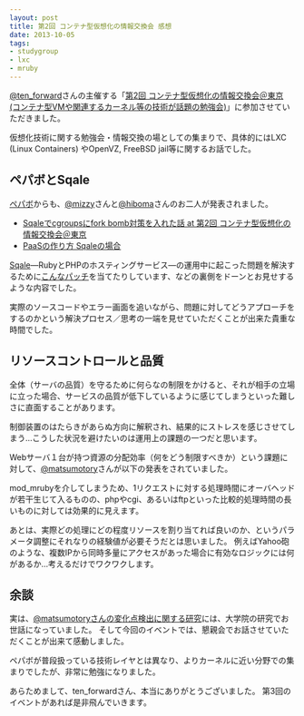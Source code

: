 ```yaml
---
layout: post
title: 第2回 コンテナ型仮想化の情報交換会 感想
date: 2013-10-05
tags: 
- studygroup
- lxc
- mruby
---
```

[@ten_forward](https://twitter.com/ten_forward)さんの主催する「[第2回 コンテナ型仮想化の情報交換会＠東京 (コンテナ型VMや関連するカーネル等の技術が話題の勉強会)](http://atnd.org/events/40915)」に参加させていただきました。

仮想化技術に関する勉強会・情報交換の場としての集まりで、具体的にはLXC (Linux Containers) やOpenVZ, FreeBSD jail等に関するお話でした。

## ペパボとSqale

[ペパボ](http://www.paperboy.co.jp)からも、[@mizzy](https://twitter.com/gosukenator)さんと[@hiboma](https://twitter.com/hiboma)さんのお二人が発表されました。

* [Sqaleでcgroupsにfork bomb対策を入れた話 at 第2回 コンテナ型仮想化の情報交換会＠東京](https://speakerdeck.com/mizzy/sqaledecgroupsnifork-bombdui-ce-woru-retahua-at-di-2hui-kontenaxing-jia-xiang-hua-falseqing-bao-jiao-huan-hui-dong-jing)
* [PaaSの作り方 Sqaleの場合](http://www.slideshare.net/hiboma/sqale-paas)

[Sqale](http://sqale.jp/)―RubyとPHPのホスティングサービス―の運用中に起こった問題を解決するために[こんなパッチ](https://github.com/paperboy-sqale/sqale-patches)を当てたりしています、などの裏側をドーンとお見せするような内容でした。

実際のソースコードやエラー画面を追いながら、問題に対してどうアプローチをするのかという解決プロセス／思考の一端を見せていただくことが出来た貴重な時間でした。

## リソースコントロールと品質

全体（サーバの品質）を守るために何らなの制限をかけると、それが相手の立場に立った場合、サービスの品質が低下しているように感じてしまうといった難しさに直面することがあります。

制御装置のはたらきがあらぬ方向に解釈され、結果的にストレスを感じさせてしまう…こうした状況を避けたいのは運用上の課題の一つだと思います。

Webサーバ１台が持つ資源の分配効率（何をどう制限すべきか）という課題に対して、[@matsumotory](https://twitter.com/matsumotory)さんが以下の発表をされていました。

<script async class="speakerdeck-embed" data-id="58727f800f260131e5f062820167ad5f" data-ratio="1.33333333333333" src="//speakerdeck.com/assets/embed.js"></script>

mod_mrubyを介してしまうため、1リクエストに対する処理時間にオーバヘッドが若干生じて入るものの、phpやcgi、あるいはftpといった比較的処理時間の長いものに対しては効果的に見えます。

あとは、実際どの処理にどの程度リソースを割り当てれば良いのか、というパラメータ調整にそれなりの経験値が必要そうだとは思いました。
例えばYahoo砲のような、複数IPから同時多量にアクセスがあった場合に有効なロジックには何があるか…考えるだけでワクワクします。

## 余談

実は、[@matsumotoryさんの変化点検出に関する研究](http://blog.matsumoto-r.jp/?p=35)には、大学院の研究でお世話になっていました。
そして今回のイベントでは、懇親会でお話させていただくことが出来て感動しました。

ペパボが普段扱っている技術レイヤとは異なり、よりカーネルに近い分野での集まりでしたが、非常に勉強になりました。

あらためまして、ten_forwardさん、本当にありがとうございました。
第3回のイベントがあれば是非飛んでいきます。
